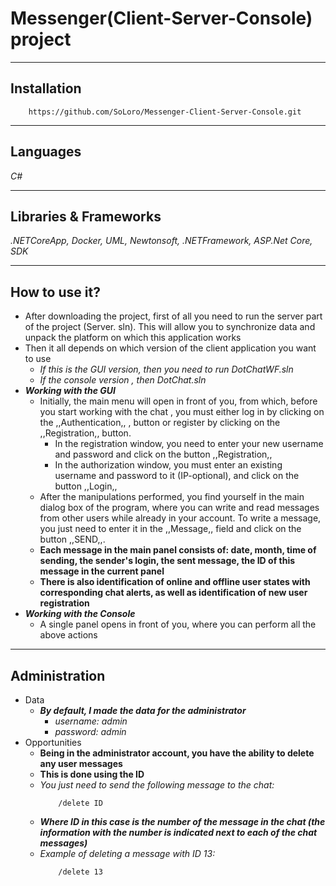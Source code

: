 # Messenger(Client-Server-Console) project
____
## Installation
```
    https://github.com/SoLoro/Messenger-Client-Server-Console.git
```
____
## Languages
*C#*
____
## Libraries & Frameworks
*.NETCoreApp, Docker, UML, Newtonsoft, .NETFramework, ASP.Net Core, SDK*
____
## How to use it?
- After downloading the project, first of all you need to run the server part of the project (Server. sln). This will allow you to synchronize data and unpack the platform on which this application works
- Then it all depends on which version of the client application you want to use
    - *If this is the GUI version, then you need to run DotChatWF.sln*
    - *If the console version , then DotChat.sln*
- ___Working with the GUI___
    - Initially, the main menu will open in front of you, from which, before you start working with the chat , you must either log in by clicking on the ,,Authentication,, , button or register by clicking on the ,,Registration,, button.
        - In the registration window, you need to enter your new username and password and click on the button ,,Registration,,
        - In the authorization window, you must enter an existing username and password to it (IP-optional), and click on the button ,,Login,,
    - After the manipulations performed, you find yourself in the main dialog box of the program, where you can write and read messages from other users while already in your account. To write a message, you just need to enter it in the ,,Message,, field and click on the button ,,SEND,,.
    - **Each message in the main panel consists of: date, month, time of sending, the sender's login, the sent message, the ID of this message in the current panel**
    - **There is also identification of online and offline user states with corresponding chat alerts, as well as identification of new user registration**
- ___Working with the Console___
    - A single panel opens in front of you, where you can perform all the above actions
____
## Administration
- Data
    - ***By default, I made the data for the administrator***
        - *username: admin*
        - *password: admin*
- Opportunities
    - **Being in the administrator account, you have the ability to delete any user messages**
    - **This is done using the ID**
    - *You just need to send the following message to the chat:*
        ```
            /delete ID
        ```
    - ***Where ID in this case is the number of the message in the chat (the information with the number is indicated next to each of the chat messages)***
    - *Example of deleting a message with ID 13:*
        ```
            /delete 13
        ```

